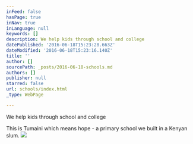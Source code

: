 ```yaml
---
inFeed: false
hasPage: true
inNav: true
inLanguage: null
keywords: []
description: We help kids through school and college
datePublished: '2016-06-18T15:23:28.663Z'
dateModified: '2016-06-18T15:23:16.140Z'
title: ''
author: []
sourcePath: _posts/2016-06-18-schools.md
authors: []
publisher: null
starred: false
url: schools/index.html
_type: WebPage

---
```

We help kids through school and college

This is Tumaini which means hope - a primary school we built in a Kenyan slum.
![](https://the-grid-user-content.s3-us-west-2.amazonaws.com/435b3ccf-b6a6-4320-8c5a-4a65c857be4a.jpg)